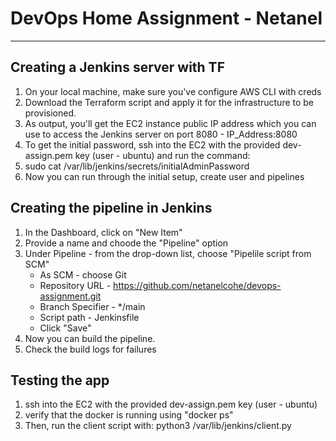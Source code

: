 # DevOps Home Assignment - Netanel
__________________________________

## Creating a Jenkins server with TF
1. On your local machine, make sure you've configure AWS CLI with creds
2. Download the Terraform script and apply it for the infrastructure to be provisioned.
3. As output, you'll get the EC2 instance public IP address which you can use to access the Jenkins server on port 8080 - IP_Address:8080
4. To get the initial password, ssh into the EC2 with the provided dev-assign.pem key (user - ubuntu) and run the command:
5. sudo cat /var/lib/jenkins/secrets/initialAdminPassword
6. Now you can run through the initial setup, create user and pipelines

## Creating the pipeline in Jenkins
1. In the Dashboard, click on "New Item"
2. Provide a name and choode the "Pipeline" option
3. Under Pipeline - from the drop-down list, choose "Pipelile script from SCM"
     * As SCM - choose Git
     * Repository URL - https://github.com/netanelcohe/devops-assignment.git
     * Branch Specifier - */main
     * Script path - Jenkinsfile
     * Click "Save"
4. Now you can build the pipeline.
5. Check the build logs for failures

## Testing the app
1. ssh into the EC2 with the provided dev-assign.pem key (user - ubuntu) 
2. verify that the docker is running using "docker ps"
3. Then, run the client script with: python3 /var/lib/jenkins/client.py

